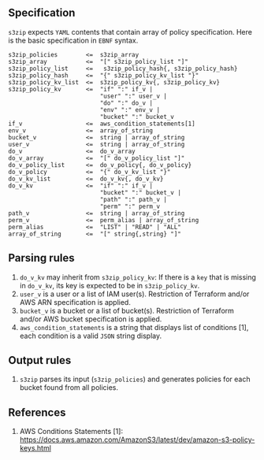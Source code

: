 ## Specification

`s3zip` expects `YAML` contents that contain array of policy specification.
Here is the basic specification in `EBNF` syntax.

```
s3zip_policies        <=  s3zip_array
s3zip_array           <=  "[" s3zip_policy_list "]"
s3zip_policy_list     <=   s3zip_policy_hash{, s3zip_policy_hash}
s3zip_policy_hash     <=  "{" s3zip_policy_kv_list "}"
s3zip_policy_kv_list  <=  s3zip_policy_kv{, s3zip_policy_kv}
s3zip_policy_kv       <=  "if" ":" if_v |
                          "user" ":" user_v |
                          "do" ":" do_v |
                          "env" ":" env_v |
                          "bucket" ":" bucket_v
if_v                  <=  aws_condition_statements[1]
env_v                 <=  array_of_string
bucket_v              <=  string | array_of_string
user_v                <=  string | array_of_string
do_v                  <=  do_v_array
do_v_array            <=  "[" do_v_policy_list "]"
do_v_policy_list      <=  do_v_policy{, do_v_policy}
do_v_policy           <=  "{" do_v_kv_list "}"
do_v_kv_list          <=  do_v_kv{, do_v_kv}
do_v_kv               <=  "if" ":" if_v |
                          "bucket" ":" bucket_v |
                          "path" ":" path_v |
                          "perm" ":" perm_v
path_v                <=  string | array_of_string
perm_v                <=  perm_alias | array_of_string
perm_alias            <=  "LIST" | "READ" | "ALL"
array_of_string       <=  "[" string{,string} "]"
```

## Parsing rules

1. `do_v_kv` may inherit from `s3zip_policy_kv`: If there is a `key`
   that is missing in `do_v_kv`, its key is expected to be in `s3zip_policy_kv`.
2. `user_v` is a user or a list of IAM user(s). Restriction of Terraform
    and/or AWS ARN specification is applied.
3. `bucket_v` is a bucket or a list of bucket(s). Restriction of Terraform
    and/or AWS bucket specification is applied.
4. `aws_condition_statements` is a string that displays list of conditions [1],
    each condition is a valid `JSON` string display.

## Output rules

1. `s3zip` parses its input (`s3zip_policies`) and generates policies for
    each bucket found from all policies.

## References

1. AWS Conditions Statements [1]: https://docs.aws.amazon.com/AmazonS3/latest/dev/amazon-s3-policy-keys.html
